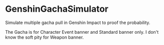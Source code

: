 # GenshinGachaSimulator
Simulate multiple gacha pull in Genshin Impact to proof the probability.

The Gacha is for Character Event banner and Standard banner only. I don't know the soft pity for Weapon banner.

